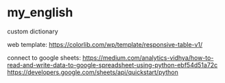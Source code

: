 # my_english
custom dictionary


web template: https://colorlib.com/wp/template/responsive-table-v1/

connect to google sheets:  https://medium.com/analytics-vidhya/how-to-read-and-write-data-to-google-spreadsheet-using-python-ebf54d51a72c
https://developers.google.com/sheets/api/quickstart/python